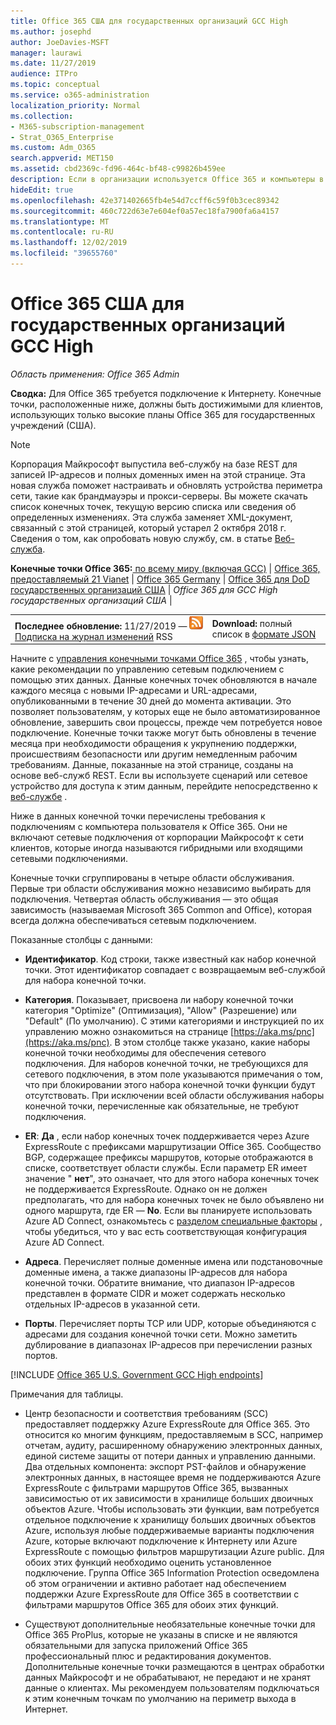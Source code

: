 ```yaml
---
title: Office 365 США для государственных организаций GCC High
ms.author: josephd
author: JoeDavies-MSFT
manager: laurawi
ms.date: 11/27/2019
audience: ITPro
ms.topic: conceptual
ms.service: o365-administration
localization_priority: Normal
ms.collection:
- M365-subscription-management
- Strat_O365_Enterprise
ms.custom: Adm_O365
search.appverid: MET150
ms.assetid: cbd2369c-fd96-464c-bf48-c99826b459ee
description: Если в организации используется Office 365 и компьютеры в сети не подключаются к Интернету, ниже вы найдете конечные точки (FQDN, Ports, URL-адреса, IPv4 и диапазоны адресов IPv6), которые следует включить в списки разрешенных исходящих подключений, чтобы убедиться, что компьютеры могут успешно использовать Office 365.
hideEdit: true
ms.openlocfilehash: 42e371402665fb4e54d7ccff6c59f0b3cec89342
ms.sourcegitcommit: 460c722d63e7e604ef0a57ec18fa7900fa6a4157
ms.translationtype: MT
ms.contentlocale: ru-RU
ms.lasthandoff: 12/02/2019
ms.locfileid: "39655760"
---
```

# <a name="office-365-us-government-gcc-high-endpoints"></a>Office 365 США для государственных организаций GCC High

 *Область применения: Office 365 Admin*

**Сводка:** Для Office 365 требуется подключение к Интернету. Конечные точки, расположенные ниже, должны быть достижимыми для клиентов, использующих только высокие планы Office 365 для государственных учреждений (США).
  
> [!NOTE]
> Корпорация Майкрософт выпустила веб-службу на базе REST для записей IP-адресов и полных доменных имен на этой странице. Эта новая служба поможет настраивать и обновлять устройства периметра сети, такие как брандмауэры и прокси-серверы. Вы можете скачать список конечных точек, текущую версию списка или сведения об определенных изменениях. Эта служба заменяет XML-документ, связанный с этой страницей, который устарел 2 октября 2018 г. Сведения о том, как опробовать новую службу, см. в статье [Веб-служба](office-365-ip-web-service.md).
  
 **Конечные точки Office 365:**[ по всему миру (включая GCC)](urls-and-ip-address-ranges.md) | [Office 365, предоставляемый 21 Vianet](urls-and-ip-address-ranges-21vianet.md)  | [Office 365 Germany](office-365-germany-endpoints.md)  | [Office 365 для DoD государственных организаций США](office-365-u-s-government-dod-endpoints.md) | *Office 365 для GCC High государственных организаций США* |
  
|||
|:-----|:-----|
|**Последнее обновление:** 11/27/2019 — ![](media/5dc6bb29-25db-4f44-9580-77c735492c4b.png) [Подписка на журнал изменений](https://endpoints.office.com/version/USGOVGCCHigh?allversions=true&format=rss&clientrequestid=b10c5ed1-bad1-445f-b386-b919946339a7) RSS <br/> |**Download:** полный список в [формате JSON](https://endpoints.office.com/endpoints/USGOVGCCHigh?clientrequestid=b10c5ed1-bad1-445f-b386-b919946339a7) <br/> |
   
 Начните с [управления конечными точками Office 365](managing-office-365-endpoints.md) , чтобы узнать, какие рекомендации по управлению сетевым подключением с помощью этих данных. Данные конечных точек обновляются в начале каждого месяца с новыми IP-адресами и URL-адресами, опубликованными в течение 30 дней до момента активации. Это позволяет пользователям, у которых еще не было автоматизированное обновление, завершить свои процессы, прежде чем потребуется новое подключение. Конечные точки также могут быть обновлены в течение месяца при необходимости обращения к укрупнению поддержки, происшествиям безопасности или другим немедленным рабочим требованиям. Данные, показанные на этой странице, созданы на основе веб-служб REST. Если вы используете сценарий или сетевое устройство для доступа к этим данным, перейдите непосредственно к [веб-службе](office-365-ip-web-service.md) .

Ниже в данных конечной точки перечислены требования к подключениям с компьютера пользователя к Office 365. Они не включают сетевые подключения от корпорации Майкрософт к сети клиентов, которые иногда называются гибридными или входящими сетевыми подключениями.

Конечные точки сгруппированы в четыре области обслуживания. Первые три области обслуживания можно независимо выбирать для подключения. Четвертая область обслуживания — это общая зависимость (называемая Microsoft 365 Common and Office), которая всегда должна обеспечиваться сетевым подключением.

Показанные столбцы с данными:

- **Идентификатор**. Код строки, также известный как набор конечной точки. Этот идентификатор совпадает с возвращаемым веб-службой для набора конечной точки.

- **Категория**. Показывает, присвоена ли набору конечной точки категория "Optimize" (Оптимизация), "Allow" (Разрешение) или "Default" (По умолчанию). С этими категориями и инструкцией по их управлению можно ознакомиться на странице [https://aka.ms/pnc](https://aka.ms/pnc). В этом столбце также указано, какие наборы конечной точки необходимы для обеспечения сетевого подключения. Для наборов конечной точки, не требующихся для сетевого подключения, в этом поле указываются примечания о том, что при блокировании этого набора конечной точки функции будут отсутствовать. При исключении всей области обслуживания наборы конечной точки, перечисленные как обязательные, не требуют подключения.

- **ER**: **Да** , если набор конечных точек поддерживается через Azure ExpressRoute с префиксами маршрутизации Office 365. Сообщество BGP, содержащее префиксы маршрутов, которые отображаются в списке, соответствует области службы. Если параметр ER имеет значение " **нет**", это означает, что для этого набора конечных точек не поддерживается ExpressRoute. Однако он не должен предполагать, что для набора конечных точек не было объявлено ни одного маршрута, где ER — **No**. Если вы планируете использовать Azure AD Connect, ознакомьтесь с [разделом специальные факторы](https://docs.microsoft.com/azure/active-directory/hybrid/reference-connect-instances#microsoft-azure-government) , чтобы убедиться, что у вас есть соответствующая конфигурация Azure AD Connect.

- **Адреса**. Перечисляет полные доменные имена или подстановочные доменные имена, а также диапазоны IP-адресов для набора конечной точки. Обратите внимание, что диапазон IP-адресов представлен в формате CIDR и может содержать несколько отдельных IP-адресов в указанной сети.
 
- **Порты**. Перечисляет порты TCP или UDP, которые объединяются с адресами для создания конечной точки сети. Можно заметить дублирование в диапазонах IP-адресов при перечислении разных портов.
 
[!INCLUDE [Office 365 U.S. Government GCC High endpoints](./includes/office-365-u.s.-government-gcc-high-endpoints.md)]

Примечания для таблицы.

- Центр безопасности и соответствия требованиям (SCC) предоставляет поддержку Azure ExpressRoute для Office 365. Это относится ко многим функциям, предоставляемым в SCC, например отчетам, аудиту, расширенному обнаружению электронных данных, единой системе защиты от потери данных и управлению данными. Два отдельных компонента: экспорт PST-файлов и обнаружение электронных данных, в настоящее время не поддерживаются Azure ExpressRoute с фильтрами маршрутов Office 365, вызванных зависимостью от их зависимости в хранилище больших двоичных объектов Azure. Чтобы использовать эти функции, вам потребуется отдельное подключение к хранилищу больших двоичных объектов Azure, используя любые поддерживаемые варианты подключения Azure, которые включают подключение к Интернету или Azure ExpressRoute с помощью фильтров маршрутизации Azure public. Для обоих этих функций необходимо оценить установленное подключение. Группа Office 365 Information Protection осведомлена об этом ограничении и активно работает над обеспечением поддержки Azure ExpressRoute для Office 365 в соответствии с фильтрами маршрутов Office 365 для обоих этих функций.

- Существуют дополнительные необязательные конечные точки для Office 365 ProPlus, которые не указаны в списке и не являются обязательными для запуска приложений Office 365 профессиональный плюс и редактирования документов. Дополнительные конечные точки размещаются в центрах обработки данных Майкрософт и не обрабатывают, не передают и не хранят данные о клиентах. Мы рекомендуем пользователям подключаться к этим конечным точкам по умолчанию на периметр выхода в Интернет.

